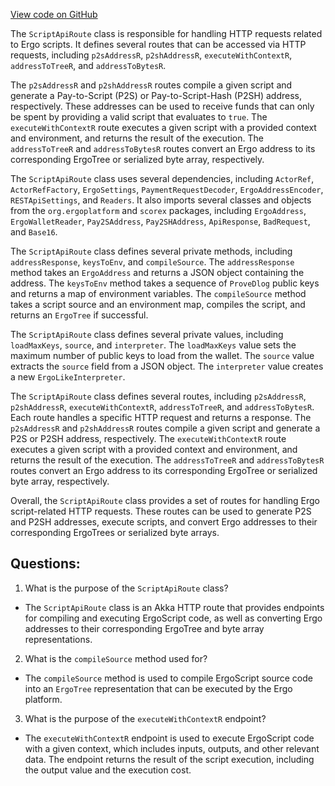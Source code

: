 [View code on GitHub](https://github.com/ergoplatform/ergo/src/main/scala/org/ergoplatform/http/api/ScriptApiRoute.scala)

The `ScriptApiRoute` class is responsible for handling HTTP requests related to Ergo scripts. It defines several routes that can be accessed via HTTP requests, including `p2sAddressR`, `p2shAddressR`, `executeWithContextR`, `addressToTreeR`, and `addressToBytesR`. 

The `p2sAddressR` and `p2shAddressR` routes compile a given script and generate a Pay-to-Script (P2S) or Pay-to-Script-Hash (P2SH) address, respectively. These addresses can be used to receive funds that can only be spent by providing a valid script that evaluates to `true`. The `executeWithContextR` route executes a given script with a provided context and environment, and returns the result of the execution. The `addressToTreeR` and `addressToBytesR` routes convert an Ergo address to its corresponding ErgoTree or serialized byte array, respectively.

The `ScriptApiRoute` class uses several dependencies, including `ActorRef`, `ActorRefFactory`, `ErgoSettings`, `PaymentRequestDecoder`, `ErgoAddressEncoder`, `RESTApiSettings`, and `Readers`. It also imports several classes and objects from the `org.ergoplatform` and `scorex` packages, including `ErgoAddress`, `ErgoWalletReader`, `Pay2SAddress`, `Pay2SHAddress`, `ApiResponse`, `BadRequest`, and `Base16`.

The `ScriptApiRoute` class defines several private methods, including `addressResponse`, `keysToEnv`, and `compileSource`. The `addressResponse` method takes an `ErgoAddress` and returns a JSON object containing the address. The `keysToEnv` method takes a sequence of `ProveDlog` public keys and returns a map of environment variables. The `compileSource` method takes a script source and an environment map, compiles the script, and returns an `ErgoTree` if successful.

The `ScriptApiRoute` class defines several private values, including `loadMaxKeys`, `source`, and `interpreter`. The `loadMaxKeys` value sets the maximum number of public keys to load from the wallet. The `source` value extracts the `source` field from a JSON object. The `interpreter` value creates a new `ErgoLikeInterpreter`.

The `ScriptApiRoute` class defines several routes, including `p2sAddressR`, `p2shAddressR`, `executeWithContextR`, `addressToTreeR`, and `addressToBytesR`. Each route handles a specific HTTP request and returns a response. The `p2sAddressR` and `p2shAddressR` routes compile a given script and generate a P2S or P2SH address, respectively. The `executeWithContextR` route executes a given script with a provided context and environment, and returns the result of the execution. The `addressToTreeR` and `addressToBytesR` routes convert an Ergo address to its corresponding ErgoTree or serialized byte array, respectively.

Overall, the `ScriptApiRoute` class provides a set of routes for handling Ergo script-related HTTP requests. These routes can be used to generate P2S and P2SH addresses, execute scripts, and convert Ergo addresses to their corresponding ErgoTrees or serialized byte arrays.
## Questions: 
 1. What is the purpose of the `ScriptApiRoute` class?
- The `ScriptApiRoute` class is an Akka HTTP route that provides endpoints for compiling and executing ErgoScript code, as well as converting Ergo addresses to their corresponding ErgoTree and byte array representations.

2. What is the `compileSource` method used for?
- The `compileSource` method is used to compile ErgoScript source code into an `ErgoTree` representation that can be executed by the Ergo platform.

3. What is the purpose of the `executeWithContextR` endpoint?
- The `executeWithContextR` endpoint is used to execute ErgoScript code with a given context, which includes inputs, outputs, and other relevant data. The endpoint returns the result of the script execution, including the output value and the execution cost.